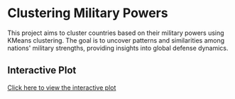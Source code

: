 # Clustering Military Powers
This project aims to cluster countries based on their military powers using KMeans clustering. The goal is to uncover patterns and similarities among nations' military strengths, providing insights into global defense dynamics.
## Interactive Plot
[Click here to view the interactive plot](https://1smetcan.github.io/clustering_military_powers/scatter_plot.html)